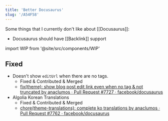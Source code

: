 ```yaml
---
title: 'Better Docusaurus'
slug: '/A54F58'
---
```


Some things that I currently don't like about [[Docusaurus]]:

- Docusaurus should have [[Backlink]] support

import WIP from '@site/src/components/WIP'

<WIP />

## Fixed

- Doesn't show `editUrl` when there are no tags.
  - Fixed & Contributed & Merged
  - [fix\(theme\): show blog post edit link even when no tag & not truncated by anaclumos · Pull Request #7727 · facebook/docusaurus](https://github.com/facebook/docusaurus/pull/7727)
- Algolia Korean Translations
  - Fixed & Contributed & Merged
  - [chore\(theme-translations\): complete ko translations by anaclumos · Pull Request #7762 · facebook/docusaurus](https://github.com/facebook/docusaurus/pull/7762)
